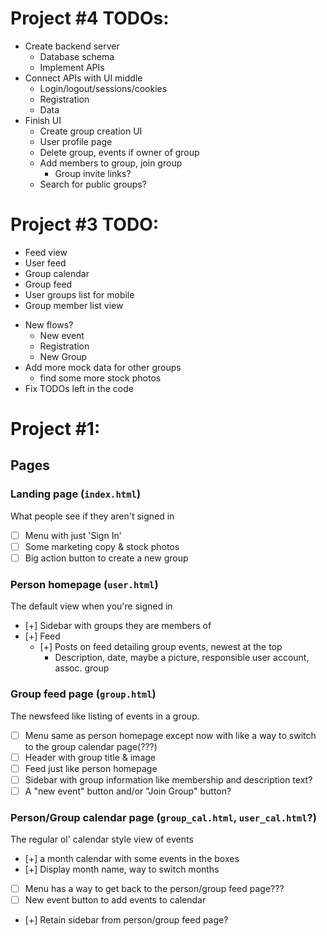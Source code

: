 
# Project #4 TODOs:

- Create backend server
    - Database schema
    - Implement APIs
- Connect APIs with UI middle
    - Login/logout/sessions/cookies
    - Registration
    - Data
- Finish UI
    - Create group creation UI
    - User profile page
    - Delete group, events if owner of group
    - Add members to group, join group
        - Group invite links?
    - Search for public groups?

# Project #3 TODO:

+ Feed view
+ User feed
+ Group calendar
+ Group feed
+ User groups list for mobile
+ Group member list view
- New flows?
    - New event
    + Registration
    - New Group
- Add more mock data for other groups
    + find some more stock photos
- Fix TODOs left in the code


# Project #1:

## Pages

### Landing page (`index.html`)
What people see if they aren't signed in
- [ ] Menu with just 'Sign In'
- [ ] Some marketing copy & stock photos
- [ ] Big action button to create a new group

### Person homepage (`user.html`)
The default view when you're signed in
- [+] Sidebar with groups they are members of
- [+] Feed
   - [+] Posts on feed detailing group events, newest at the top
        - Description, date, maybe a picture, responsible user account, assoc. group

### Group feed page (`group.html`)
The newsfeed like listing of events in a group.
- [ ] Menu same as person homepage except now with like a way to switch to the group calendar page(???)
- [ ] Header with group title & image
- [ ] Feed just like person homepage
- [ ] Sidebar with group information like membership and description text?
- [ ] A "new event" button and/or "Join Group" button?

### Person/Group calendar page (`group_cal.html`, `user_cal.html`?)
The regular ol' calendar style view of events
- [+] a month calendar with some events in the boxes
- [+] Display month name, way to switch months
- [ ] Menu has a way to get back to the person/group feed page???
- [ ] New event button to add events to calendar
- [+] Retain sidebar from person/group feed page?

